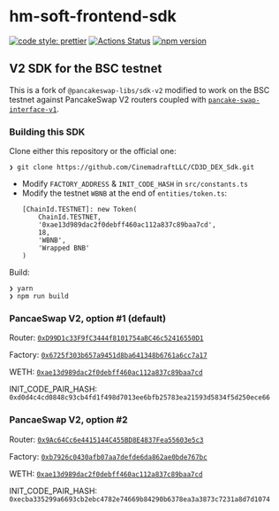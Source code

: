# hm-soft-frontend-sdk

[![code style: prettier](https://img.shields.io/badge/code_style-prettier-ff69b4.svg?style=flat-square)](https://github.com/prettier/prettier)
[![Actions Status](https://github.com/pancakeswap/pancakeswap-sdk/workflows/CI/badge.svg)](https://github.com/pancakeswap/pancakeswap-sdk)
[![npm version](https://img.shields.io/npm/v/@pancakeswap-lib/sdk/latest.svg)](https://www.npmjs.com/package/@pancakeswap-lib/sdk/v/latest)

## V2 SDK for the BSC testnet

This is a fork of `@pancakeswap-libs/sdk-v2` modified to work on the BSC testnet against PancakeSwap V2 routers coupled with [`pancake-swap-interface-v1`](https://github.com/pancakeswap/pancake-swap-interface-v1).

### Building this SDK

Clone either this repository or the official one:
```
❯ git clone https://github.com/CinemadraftLLC/CD3D_DEX_Sdk.git
```

- Modify `FACTORY_ADDRESS` & `INIT_CODE_HASH` in `src/constants.ts`
- Modify the testnet `WBNB` at the end of `entities/token.ts`:
    ```
    [ChainId.TESTNET]: new Token(
        ChainId.TESTNET,
        '0xae13d989dac2f0debff460ac112a837c89baa7cd',
        18,
        'WBNB',
        'Wrapped BNB'
    )
    ```

Build:
```
❯ yarn
❯ npm run build
```

### PancaeSwap V2, option #1 (default)
Router: [`0xD99D1c33F9fC3444f8101754aBC46c52416550D1`](https://testnet.bscscan.com/address/0xD99D1c33F9fC3444f8101754aBC46c52416550D1)

Factory: [`0x6725f303b657a9451d8ba641348b6761a6cc7a17`](https://testnet.bscscan.com/address/0x6725f303b657a9451d8ba641348b6761a6cc7a17)

WETH: [`0xae13d989dac2f0debff460ac112a837c89baa7cd`](https://testnet.bscscan.com/address/0xae13d989dac2f0debff460ac112a837c89baa7cd)

INIT_CODE_PAIR_HASH: `0xd0d4c4cd0848c93cb4fd1f498d7013ee6bfb25783ea21593d5834f5d250ece66`


### PancaeSwap V2, option #2
Router: [`0x9Ac64Cc6e4415144C455BD8E4837Fea55603e5c3`](https://testnet.bscscan.com/address/0x9Ac64Cc6e4415144C455BD8E4837Fea55603e5c3)

Factory: [`0xb7926c0430afb07aa7defde6da862ae0bde767bc`](https://testnet.bscscan.com/address/0xb7926c0430afb07aa7defde6da862ae0bde767bc)

WETH: [`0xae13d989dac2f0debff460ac112a837c89baa7cd`](https://testnet.bscscan.com/address/0xae13d989dac2f0debff460ac112a837c89baa7cd)

INIT_CODE_PAIR_HASH: `0xecba335299a6693cb2ebc4782e74669b84290b6378ea3a3873c7231a8d7d1074`




